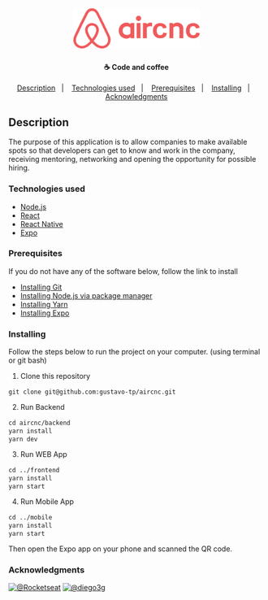 <h1 align="center">
  <img src="https://github.com/gustavo-tp/aircnc/blob/master/mobile/src/assets/logo%402x.png" alt="Logo" width="250px" />
</h1>

<h4 align="center">
  ☕ Code and coffee
</h4>

<p align="center">
  <a href="#description">Description</a>&nbsp;&nbsp;&nbsp;|&nbsp;&nbsp;&nbsp;
  <a href="#technologies-used">Technologies used</a>&nbsp;&nbsp;&nbsp;|&nbsp;&nbsp;&nbsp;
  <a href="#prerequisites">Prerequisites</a>&nbsp;&nbsp;&nbsp;|&nbsp;&nbsp;&nbsp;
  <a href="#installing">Installing</a>&nbsp;&nbsp;&nbsp;|&nbsp;&nbsp;&nbsp;
  <a href="#acknowledgments">Acknowledgments</a>
</p>

## Description

The purpose of this application is to allow companies to make available spots so that developers can get to know and work in the company, receiving mentoring, networking and opening the opportunity for possible hiring.

### Technologies used

- [Node.js](https://nodejs.org/en/)
- [React](https://reactjs.org)
- [React Native](https://facebook.github.io/react-native/)
- [Expo](https://expo.io/)

### Prerequisites

If you do not have any of the software below, follow the link to install

- [Installing Git](https://git-scm.com/downloads)
- [Installing Node.js via package manager](https://nodejs.org/en/download/package-manager/)
- [Installing Yarn](https://yarnpkg.com/en/docs/install#debian-stable)
- [Installing Expo](https://facebook.github.io/react-native/docs/getting-started)

### Installing

Follow the steps below to run the project on your computer. (using terminal or git bash)

1. Clone this repository
```
git clone git@github.com:gustavo-tp/aircnc.git
```
2. Run Backend
```
cd aircnc/backend
yarn install
yarn dev
```
3. Run WEB App
```
cd ../frontend
yarn install
yarn start
```
4. Run Mobile App
```
cd ../mobile
yarn install
yarn start
```
Then open the Expo app on your phone and scanned the QR code.

### Acknowledgments
[<img src="https://avatars3.githubusercontent.com/u/28929274?s=96&v=4" alt="@Rocketseat">](https://github.com/Rocketseat)
[<img src="https://avatars3.githubusercontent.com/u/2254731?s=96&v=4" alt="@diego3g">](https://github.com/diego3g)
